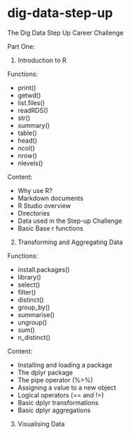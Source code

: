 # dig-data-step-up
The Dig Data Step Up Career Challenge


Part One:  


1. Introduction to R

Functions:

- print()
- getwd()
- list.files()
- readRDS()
- str()
- summary()
- table()
- head()
- ncol()
- nrow()
- nlevels()

Content:

- Why use R?
- Markdown documents
- R Studio overview
- Directories
- Data used in the Step-up Challenge
- Basic Base r functions


2. Transforming and Aggregating Data

Functions:

- install.packages()
- library()
- select()
- filter()
- distinct()
- group_by()
- summarise()
- ungroup()
- sum()
- n_distinct()

Content:

- Installing and loading a package
- The dplyr package
- The pipe operator (%>%)
- Assigning a value to a new object
- Logical operators (== and !=)
- Basic dplyr transformations
- Basic dplyr aggregations


3. Visualising Data

